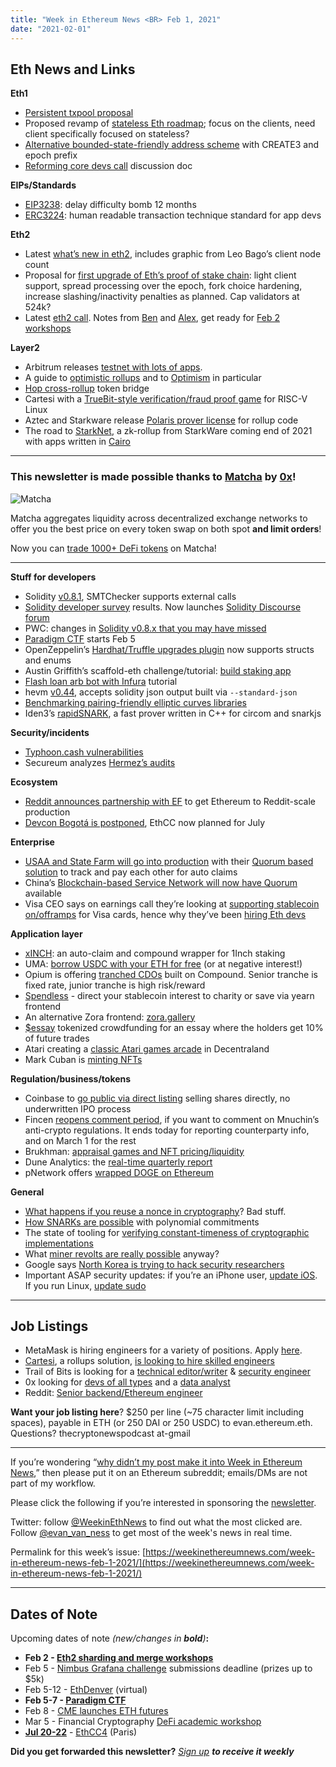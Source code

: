 ```yaml
---
title: "Week in Ethereum News <BR> Feb 1, 2021"
date: "2021-02-01"
---
```


## **Eth News and Links**

**Eth1**

- [Persistent txpool proposal](https://gist.github.com/karalabe/821a1cd0270984a4198e904d34623b6c)
- Proposed revamp of [stateless Eth roadmap](https://ethresear.ch/t/complete-revamp-of-the-stateless-ethereum-roadmap/8592); focus on the clients, need client specifically focused on stateless?
- [Alternative bounded-state-friendly address scheme](https://ethresear.ch/t/alternative-bounded-state-friendly-address-scheme/8602) with CREATE3 and epoch prefix
- [Reforming core devs call](https://hackmd.io/@timbeiko/acd-feedback) discussion doc

**EIPs/Standards**

- [EIP3238](https://github.com/ethereum/EIPs/blob/ca510acf968eb20a3b62d9fc26479c8ea9b9b41a/EIPS/eip-3238.md): delay difficulty bomb 12 months
- [ERC3224](https://github.com/ethereum/EIPs/blob/b92a65e0473f4c1e9118c74ed069c1040721bc4e/EIPS/eip-3224.md): human readable transaction technique standard for app devs

**Eth2**

- Latest [what’s new in eth2](https://hackmd.io/@benjaminion/eth2_news/https%3A%2F%2Fhackmd.io%2F%40benjaminion%2Fwnie2_210129), includes graphic from Leo Bago’s client node count
- Proposal for [first upgrade of Eth’s proof of stake chain](https://notes.ethereum.org/@vbuterin/HF1_proposal): light client support, spread processing over the epoch, fork choice hardening, increase slashing/inactivity penalties as planned. Cap validators at 524k?
- Latest [eth2 call](https://youtu.be/_WK3k_k-4w8?t=336). Notes from [Ben](https://hackmd.io/@benjaminion/H1FdGQxlx) and [Alex](https://twitter.com/ralexstokes/status/1354806080207917065), get ready for [Feb 2 workshops](https://twitter.com/icebearhww/status/1355577160308690945)

**Layer2**

- Arbitrum releases [testnet with lots of apps](https://offchain.medium.com/arbitrum-rollout-demo-defi-ecosystem-built-on-arbitrums-layer-2-testnet-e3bee7df1fc3).
- A guide to [optimistic rollups](https://research.paradigm.xyz/rollups) and to [Optimism](https://research.paradigm.xyz/optimism) in particular
- [Hop cross-rollup](https://ethresear.ch/t/hop-send-tokens-across-rollups/8581) token bridge
- Cartesi with a [TrueBit-style verification/fraud proof game](https://medium.com/cartesi/scalable-smart-contracts-on-ethereum-built-with-mainstream-software-stacks-8ad6f8f17997) for RISC-V Linux
- Aztec and Starkware release [Polaris prover license](https://medium.com/aztec-protocol/introducing-polaris-d4eb0c9da1b4) for rollup code
- The road to [StarkNet](https://medium.com/starkware/on-the-road-to-starknet-a-permissionless-stark-powered-l2-zk-rollup-83be53640880), a zk-rollup from StarkWare coming end of 2021 with apps written in [Cairo](https://www.cairo-lang.org/playground/)

* * *

### **This newsletter is made possible thanks to [Matcha](https://matcha.xyz/?id=wien) by [0x](https://0x.org/)!**

![Matcha](https://weekinethereumnews.com/wp-content/uploads/2020/06/matcha-avatar.png)

Matcha aggregates liquidity across decentralized exchange networks to offer you the best price on every token swap on both spot **and limit orders**!

Now you can [trade 1000+ DeFi tokens](https://matcha.xyz/?id=wien) on Matcha!

* * *

**Stuff for developers**

- Solidity [v0.8.1](https://blog.soliditylang.org/2021/01/27/solidity-0.8.1-release-announcement/), SMTChecker supports external calls
- [Solidity developer survey](https://blog.soliditylang.org/2021/01/26/solidity-developer-survey-2020-results/) results. Now launches [Solidity Discourse forum](https://blog.soliditylang.org/2021/02/01/launching-the-solidity-forum/)
- PWC: changes in [Solidity v0.8.x that you may have missed](https://www.pwc.ch/en/insights/digital/change-in-080-solidity-compiler.html)
- [Paradigm CTF](https://twitter.com/paradigm_ctf/status/1353786644361523203) starts Feb 5
- OpenZeppelin’s [Hardhat/Truffle upgrades plugin](https://forum.openzeppelin.com/t/upgrades-with-peace-of-mind-structs-edition/5526) now supports structs and enums
- Austin Griffith’s scaffold-eth challenge/tutorial: [build staking app](https://github.com/austintgriffith/scaffold-eth/blob/challenge-1-decentralized-staking/README.md)
- [Flash loan arb bot with Infura](https://blog.infura.io/build-a-flash-loan-arbitrage-bot-on-infura-part-i/) tutorial
- hevm [v0.44](https://github.com/dapphub/dapptools/releases/tag/hevm%2F0.44.0), accepts solidity json output built via `--standard-json`
- [Benchmarking pairing-friendly elliptic curves libraries](https://hackmd.io/@zkteam/eccbench)
- Iden3’s [rapidSNARK](https://github.com/iden3/rapidsnark), a fast prover written in C++ for circom and snarkjs

**Security/incidents**

- [Typhoon.cash vulnerabilities](https://avner1122.medium.com/typhoon-cash-vulnerabilities-e82b0faa54b6)
- Secureum analyzes [Hermez’s audits](https://secureum.substack.com/p/making-hermez-safu-secureum-4)

**Ecosystem**

- [Reddit announces partnership with EF](https://www.reddit.com/r/ethereum/comments/l6c3kx/reddit_announces_partnership_with_the_ethereum/) to get Ethereum to Reddit-scale production
- [Devcon Bogotá is postponed](https://blog.ethereum.org/2021/01/26/the-longer-road-to-devcon/), EthCC now planned for July

**Enterprise**

- [USAA and State Farm will go into production](https://newsroom.statefarm.com/blockchain-solution-solves-state-farm-usaa-subrogation-challenge/) with their [Quorum based solution](https://weekinethereumnews.com/june-1-2019/) to track and pay each other for auto claims
- China’s [Blockchain-based Service Network will now have Quorum](https://consensys.net/blog/press-release/consensys-announces-partnership-with-chinas-blockchain-services-network/) available
- Visa CEO says on earnings call they’re looking at [supporting stablecoin on/offramps](https://www.fool.com/earnings/call-transcripts/2021/01/28/visa-v-q1-2021-earnings-call-transcript/) for Visa cards, hence why they’ve been [hiring Eth devs](https://www.coindesk.com/visa-hiring-ethereum-developer-for-new-distributed-application)

**Application layer**

- [xINCH](https://medium.com/xtoken/introducing-xinch-powerful-yield-f37c18724810): an auto-claim and compound wrapper for 1Inch staking
- UMA: [borrow USDC with your ETH for free](https://medium.com/uma-project/ulabs-notes-borrow-usdc-with-your-eth-for-free-ab687991728f) (or at negative interest!)
- Opium is offering [tranched CDOs](https://medium.com/opium-network/introducing-risk-tranching-to-defi-cdai-fixed-vs-turbo-return-50028fde8811) built on Compound. Senior tranche is fixed rate, junior tranche is high risk/reward
- [Spendless](https://spendless.io/blog/2021/01/27/spendless-explainer) - direct your stablecoin interest to charity or save via yearn frontend
- An alternative Zora frontend: [zora.gallery](https://twitter.com/_anishagnihotri/status/1355098515052109827)
- [$essay](https://j.mirror.xyz/uVGCCwwm3k341lPpxaJmHTZROESVse9Pe_rmbiuUAC0) tokenized crowdfunding for an essay where the holders get 10% of future trades
- Atari creating a [classic Atari games arcade](https://decentraland.org/blog/announcements/dcl-x-atari/) in Decentraland
- Mark Cuban is [minting NFTs](https://blogmaverick.com/2021/01/31/the-store-of-value-generation-is-kicking-your-ass-and-you-dont-even-know-it/)

**Regulation/business/tokens**

- Coinbase to [go public via direct listing](https://blog.coinbase.com/coinbase-announces-proposed-direct-listing-3a52c4298ccc) selling shares directly, no underwritten IPO process
- Fincen [reopens comment period](https://www.fincen.gov/news/news-releases/fincen-extends-reopened-comment-period-proposed-rulemaking-certain-convertible), if you want to comment on Mnuchin’s anti-crypto regulations. It ends today for reporting counterparty info, and on March 1 for the rest
- Brukhman: [appraisal games and NFT pricing/liquidity](https://blog.coinfund.io/appraisal-games-and-the-nft-liquidity-problem-904afe6bc7af)
- Dune Analytics: the [real-time quarterly report](https://duneanalytics.com/blog/revolution-not-quarterly)
- pNetwork offers [wrapped DOGE on Ethereum](https://twitter.com/pNetworkDeFi/status/1347670661796388865)

**General**

- [What happens if you reuse a nonce in cryptography](https://github.com/christianlundkvist/blog/blob/master/2021_01_25_nonce_reuse_in_encryption/nonce_reuse_in_encryption.md)? Bad stuff.
- [How SNARKs are possible](https://vitalik.ca/general/2021/01/26/snarks.html) with polynomial commitments
- The state of tooling for [verifying constant-timeness of cryptographic implementations](https://neuromancer.sk/article/26)
- What [miner revolts are really possible](https://micah-zoltu.medium.com/what-does-a-miner-revolt-look-like-a99216fe270e) anyway?
- Google says [North Korea is trying to hack security researchers](https://blog.google/threat-analysis-group/new-campaign-targeting-security-researchers/)
- Important ASAP security updates: if you’re an iPhone user, [update iOS](https://support.apple.com/en-us/HT212146). If you run Linux, [update sudo](https://nvd.nist.gov/vuln/detail/CVE-2021-3156)

* * *

## **Job Listings**

- MetaMask is hiring engineers for a variety of positions. Apply [here](https://consensys.net/open-roles/2572388/).
- [Cartesi](https://cartesi.io/), a rollups solution, [is looking to hire skilled engineers](https://angel.co/company/cartesi/jobs)
- Trail of Bits is looking for a [technical editor/writer](https://jobs.lever.co/trailofbits/8bf936ff-b86c-462e-80b2-4d58004bc68d) & [security engineer](https://jobs.lever.co/trailofbits/4f459855-3299-462f-9e73-299a840d5baf)
- 0x looking for [devs of all types](https://0x.org/about/jobs) and a [data analyst](https://boards.greenhouse.io/0x/jobs/4220949002)
- Reddit: [Senior backend/Ethereum engineer](https://boards.greenhouse.io/reddit/jobs/2419120)

**Want your job listing here**? $250 per line (~75 character limit including spaces), payable in ETH (or 250 DAI or 250 USDC) to evan.ethereum.eth. Questions? thecryptonewspodcast at-gmail

* * *

If you’re wondering “[why didn’t my post make it into Week in Ethereum News](https://www.evanvanness.com/post/179914035841/why-didnt-my-post-make-the-newsletter),” then please put it on an Ethereum subreddit; emails/DMs are not part of my workflow.

Please click the following if you’re interested in sponsoring the [newsletter](https://www.evanvanness.com/post/625741875743227904/evan-is-live-on-balancer).

Twitter: follow [@WeekinEthNews](https://twitter.com/WeekInEthNews) to find out what the most clicked are. Follow [@evan\_van\_ness](https://twitter.com/evan_van_ness) to get most of the week's news in real time.

Permalink for this week’s issue: [https://weekinethereumnews.com/week-in-ethereum-news-feb-1-2021/](https://weekinethereumnews.com/week-in-ethereum-news-feb-1-2021/)

* * *

## **Dates of Note**

Upcoming dates of note _(_new/changes in **bold**_)_**:**

- **Feb 2 - [Eth2 sharding and merge workshops](https://hackmd.io/@hww/workshop_feb_2021)**
- Feb 5 - [Nimbus Grafana challenge](https://our.status.im/nimbus-grafana-challenge/) submissions deadline (prizes up to $5k)
- Feb 5-12 - [EthDenver](https://www.ethdenver.com/) (virtual)
- **Feb 5-7 - [Paradigm CTF](https://twitter.com/paradigm_ctf/status/1353786644361523203)**
- Feb 8 - [CME launches ETH futures](https://www.cmegroup.com/trading/ether-futures.html)
- Mar 5 - Financial Cryptography [DeFi academic workshop](https://fc21.ifca.ai/defi/)
- **[Jul 20-22](https://twitter.com/EthCC/status/1354132445231251457)** - [EthCC4](https://ethcc.io/) (Paris)

**Did you get forwarded this newsletter?** _[Sign up](https://weekinethereum.substack.com/subscribe#about) **to receive it weekly**_
